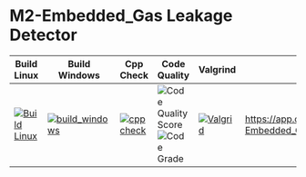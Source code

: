 # M2-Embedded_Gas Leakage Detector
| Build Linux | Build Windows | Cpp Check | Code Quality  | Valgrind | Codacy |
|---|---|---|---|-----| ---- |
| [![Build Linux](https://github.com/manikandan426/M2-Embedded_Gas-Leakage-Detector/actions/workflows/build%20linux.yml/badge.svg)](https://github.com/manikandan426/M2-Embedded_Gas-Leakage-Detector/actions/workflows/build%20linux.yml) | [![build_windows](https://github.com/manikandan426/M2-Embedded_Gas-Leakage-Detector/actions/workflows/build%20windows.yml/badge.svg)](https://github.com/manikandan426/M2-Embedded_Gas-Leakage-Detector/actions/workflows/build%20windows.yml) | [![cpp check](https://github.com/manikandan426/M2-Embedded_Gas-Leakage-Detector/actions/workflows/cppcheck.yml/badge.svg)](https://github.com/manikandan426/M2-Embedded_Gas-Leakage-Detector/actions/workflows/cppcheck.yml) | ![Code Quality Score](https://api.codiga.io/project/30285/score/svg)![Code Grade](https://api.codiga.io/project/30285/status/svg) | [![Valgrid](https://github.com/manikandan426/M2-Embedded_Gas-Leakage-Detector/actions/workflows/valgrind.yml/badge.svg)](https://github.com/manikandan426/M2-Embedded_Gas-Leakage-Detector/actions/workflows/valgrind.yml) | https://app.codacy.com/gh/manikandan426/M2-Embedded_Gas-Leakage-Detector/dashboard |

